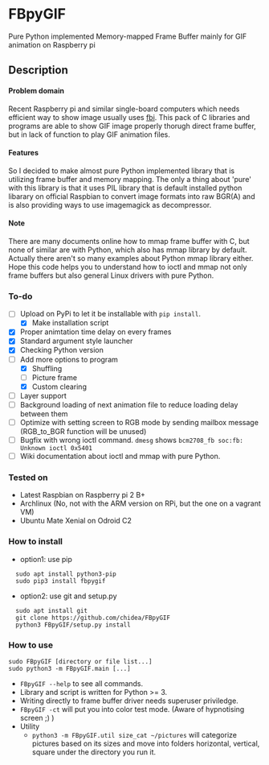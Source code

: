 # FBpyGIF
Pure Python implemented Memory-mapped Frame Buffer mainly for GIF animation on Raspberry pi

## Description
#### Problem domain
  Recent Raspberry pi and similar single-board computers which needs efficient way to show image usually uses [fbi](https://www.kraxel.org/blog/linux/fbida/).
  This pack of C libraries and programs are able to show GIF image properly thorugh direct frame buffer, but in lack of function to play GIF animation files.
#### Features
So I decided to make almost pure Python implemented library that is utilizing frame buffer and memory mapping.
The only a thing about 'pure' with this library is that it uses PIL library that is default installed python libarary on official Raspbian to convert image formats into raw BGR(A) and is also providing ways to use imagemagick as decompressor.
#### Note
There are many documents online how to mmap frame buffer with C, but none of similar are with Python, which also has mmap library by default. Actually there aren't so many examples about Python mmap library either. Hope this code helps you to understand how to ioctl and mmap not only frame buffers but also general Linux drivers with pure Python. 

### To-do
 - [ ] Upload on PyPi to let it be installable with `pip install`.
   - [x] Make installation script
 - [x] Proper animtation time delay on every frames
 - [x] Standard argument style launcher
 - [x] Checking Python version
 - [ ] Add more options to program
   - [x] Shuffling
   - [ ] Picture frame
   - [x] Custom clearing
 - [ ] Layer support
 - [ ] Background loading of next animation file to reduce loading delay between them
 - [ ] Optimize with setting screen to RGB mode by sending mailbox message (RGB_to_BGR function will be unused)
 - [ ] Bugfix with wrong ioctl command. `dmesg` shows `bcm2708_fb soc:fb: Unknown ioctl 0x5401`
 - [ ] Wiki documentation about ioctl and mmap with pure Python.

### Tested on
 - Latest Raspbian on Raspberry pi 2 B+
 - Archlinux (No, not with the ARM version on RPi, but the one on a vagrant VM)
 - Ubuntu Mate Xenial on Odroid C2

### How to install
 - option1: use pip
```
  sudo apt install python3-pip
  sudo pip3 install fbpygif
```
 - option2: use git and setup.py
```
  sudo apt install git
  git clone https://github.com/chidea/FBpyGIF
  python3 FBpyGIF/setup.py install
```

### How to use
```
sudo FBpyGIF [directory or file list...]
sudo python3 -m FBpyGIF.main [...]
```
 - `FBpyGIF --help` to see all commands.
 - Library and script is written for Python >= 3.
 - Writing directly to frame buffer driver needs superuser priviledge.
 - `FBpyGIF -ct` will put you into color test mode. (Aware of hypnotising screen ;) )
 - Utility
   - `python3 -m FBpyGIF.util size_cat ~/pictures` will categorize pictures based on its sizes and move into folders horizontal, vertical, square under the directory you run it.
